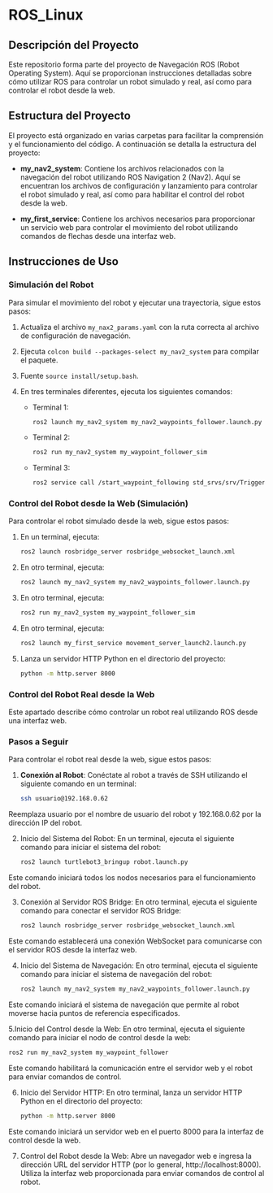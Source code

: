 # ROS_Linux

## Descripción del Proyecto

Este repositorio forma parte del proyecto de Navegación ROS (Robot Operating System). Aquí se proporcionan instrucciones detalladas sobre cómo utilizar ROS para controlar un robot simulado y real, así como para controlar el robot desde la web.

## Estructura del Proyecto

El proyecto está organizado en varias carpetas para facilitar la comprensión y el funcionamiento del código. A continuación se detalla la estructura del proyecto:

- **my_nav2_system**: Contiene los archivos relacionados con la navegación del robot utilizando ROS Navigation 2 (Nav2). Aquí se encuentran los archivos de configuración y lanzamiento para controlar el robot simulado y real, así como para habilitar el control del robot desde la web.

- **my_first_service**: Contiene los archivos necesarios para proporcionar un servicio web para controlar el movimiento del robot utilizando comandos de flechas desde una interfaz web.

## Instrucciones de Uso

### Simulación del Robot

Para simular el movimiento del robot y ejecutar una trayectoria, sigue estos pasos:

1. Actualiza el archivo `my_nax2_params.yaml` con la ruta correcta al archivo de configuración de navegación.
2. Ejecuta `colcon build --packages-select my_nav2_system` para compilar el paquete.
3. Fuente `source install/setup.bash`.
4. En tres terminales diferentes, ejecuta los siguientes comandos:

   - Terminal 1:
     ```bash
     ros2 launch my_nav2_system my_nav2_waypoints_follower.launch.py
     ```

   - Terminal 2:
     ```bash
     ros2 run my_nav2_system my_waypoint_follower_sim
     ```

   - Terminal 3:
     ```bash
     ros2 service call /start_waypoint_following std_srvs/srv/Trigger "{}"
     ```

### Control del Robot desde la Web (Simulación)

Para controlar el robot simulado desde la web, sigue estos pasos:

1. En un terminal, ejecuta:
   ```bash
   ros2 launch rosbridge_server rosbridge_websocket_launch.xml

2. En otro terminal, ejecuta:
   ```bash
   ros2 launch my_nav2_system my_nav2_waypoints_follower.launch.py

3. En otro terminal, ejecuta:
   ```bash
   ros2 run my_nav2_system my_waypoint_follower_sim

4. En otro terminal, ejecuta:
   ```bash
   ros2 launch my_first_service movement_server_launch2.launch.py

4. Lanza un servidor HTTP Python en el directorio del proyecto:
   ```bash
   python -m http.server 8000

### Control del Robot Real desde la Web

Este apartado describe cómo controlar un robot real utilizando ROS desde una interfaz web.

### Pasos a Seguir

Para controlar el robot real desde la web, sigue estos pasos:

1. **Conexión al Robot**: Conéctate al robot a través de SSH utilizando el siguiente comando en un terminal:

   ```bash
   ssh usuario@192.168.0.62
   
Reemplaza usuario por el nombre de usuario del robot y 192.168.0.62 por la dirección IP del robot. 

2. Inicio del Sistema del Robot: En un terminal, ejecuta el siguiente comando para iniciar el sistema del robot:

   ```bash
   ros2 launch turtlebot3_bringup robot.launch.py
   
Este comando iniciará todos los nodos necesarios para el funcionamiento del robot.

3. Conexión al Servidor ROS Bridge: En otro terminal, ejecuta el siguiente comando para conectar el servidor ROS Bridge:
   ```bash
   ros2 launch rosbridge_server rosbridge_websocket_launch.xml
   
Este comando establecerá una conexión WebSocket para comunicarse con el servidor ROS desde la interfaz web.

4. Inicio del Sistema de Navegación: En otro terminal, ejecuta el siguiente comando para iniciar el sistema de navegación del robot:

   ```bash
   ros2 launch my_nav2_system my_nav2_waypoints_follower.launch.py
   
Este comando iniciará el sistema de navegación que permite al robot moverse hacia puntos de referencia especificados.

5.Inicio del Control desde la Web: En otro terminal, ejecuta el siguiente comando para iniciar el nodo de control desde la web:

   ```bash
   ros2 run my_nav2_system my_waypoint_follower
   ```
Este comando habilitará la comunicación entre el servidor web y el robot para enviar comandos de control.

6. Inicio del Servidor HTTP: En otro terminal, lanza un servidor HTTP Python en el directorio del proyecto:

   ```bash
   python -m http.server 8000

Este comando iniciará un servidor web en el puerto 8000 para la interfaz de control desde la web.

7. Control del Robot desde la Web: Abre un navegador web e ingresa la dirección URL del servidor HTTP (por lo general, http://localhost:8000). Utiliza la interfaz web proporcionada para enviar comandos de control al robot.


